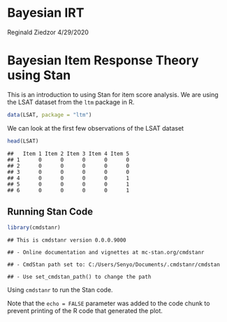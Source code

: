 Bayesian IRT
================
Reginald Ziedzor
4/29/2020

# Bayesian Item Response Theory using Stan

This is an introduction to using Stan for item score analysis. We are
using the LSAT dataset from the `ltm` package in R.

``` r
data(LSAT, package = "ltm")
```

We can look at the first few observations of the LSAT dataset

``` r
head(LSAT)
```

    ##   Item 1 Item 2 Item 3 Item 4 Item 5
    ## 1      0      0      0      0      0
    ## 2      0      0      0      0      0
    ## 3      0      0      0      0      0
    ## 4      0      0      0      0      1
    ## 5      0      0      0      0      1
    ## 6      0      0      0      0      1

## Running Stan Code

``` r
library(cmdstanr)
```

    ## This is cmdstanr version 0.0.0.9000

    ## - Online documentation and vignettes at mc-stan.org/cmdstanr

    ## - CmdStan path set to: C:/Users/Senyo/Documents/.cmdstanr/cmdstan

    ## - Use set_cmdstan_path() to change the path

Using `cmdstanr` to run the Stan code.

Note that the `echo = FALSE` parameter was added to the code chunk to
prevent printing of the R code that generated the plot.
